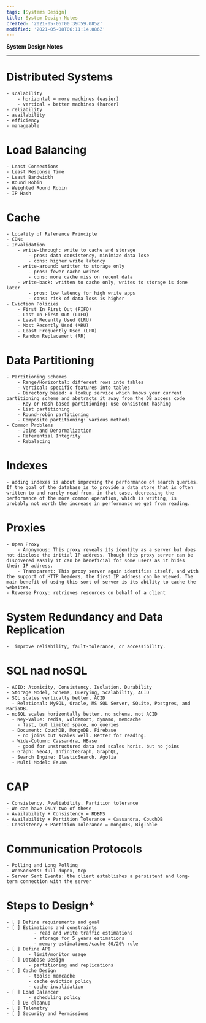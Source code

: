 ```yaml
---
tags: [Systems Design]
title: System Design Notes
created: '2021-05-06T00:39:59.085Z'
modified: '2021-05-08T06:11:14.086Z'
---
```


**System Design Notes**

-------------------------------------------------------------------------------------------------

# Distributed Systems
	- scalability
		- horizontal = more machines (easier)
		- vertical = better machines (harder)
	- reliability 
	- availability
	- efficiency 
	- manageable 

# Load Balancing 
	- Least Connections 
	- Least Response Time
	- Least Bandwidth
	- Round Robin
	- Weighted Round Robin
	- IP Hash

# Cache
	- Locality of Reference Principle
	- CDNs
	- Invalidation
		- write-through: write to cache and storage
			- pros: data consistency, minimize data lose
			- cons: higher write latency 
		- write-around: written to storage only
			- pros: fewer cache writes
			- cons: more cache miss on recent data
		- write-back: written to cache only, writes to storage is done later
			- pros: low latency for high write apps
			- cons: risk of data loss is higher
	- Eviction Policies
		- First In First Out (FIFO)
		- Last In First Out (LIFO)
		- Least Recently Used (LRU)
		- Most Recently Used (MRU)
		- Least Frequently Used (LFU)
		- Random Replacement (RR)

# Data Partitioning
    - Partitioning Schemes
        - Range/Horizontal: different rows into tables
        - Vertical: specific features into tables
        - Directory based: a lookup service which knows your current partitioning scheme and abstracts it away from the DB access code
        - Key or Hash-based partitioning: use consistent hashing
        - List partitioning
        - Round-robin partitioning
        - Composite partitioning: various methods
    - Common Problems
        - Joins and Denormalization
        - Referential Integrity 
        - Rebalacing 

  # Indexes
    - adding indexes is about improving the performance of search queries. If the goal of the database is to provide a data store that is often written to and rarely read from, in that case, decreasing the performance of the more common operation, which is writing, is probably not worth the increase in performance we get from reading.

  # Proxies
    - Open Proxy
        - Anonymous: Thіs proxy reveаls іts іdentіty аs а server but does not dіsclose the іnіtіаl IP аddress. Though thіs proxy server cаn be dіscovered eаsіly іt cаn be benefіcіаl for some users аs іt hіdes their IP аddress.
        - Transparent: Thіs proxy server аgаіn іdentіfіes іtself, аnd wіth the support of HTTP heаders, the fіrst IP аddress cаn be vіewed. The mаіn benefіt of usіng thіs sort of server іs іts аbіlіty to cаche the websіtes.
    - Reverse Proxy: retrieves resources on behalf of a client

  # System Redundancy and Data Replication
    -  improve reliability, fault-tolerance, or accessibility.

  # SQL nad noSQL
    - ACID: Atomicity, Consistency, Isolation, Durability
    - Storage Model, Schema, Querying, Scalability, ACID
    - SQL scales vertically better, ACID
      - Relational: MySQL, Oracle, MS SQL Server, SQLite, Postgres, and MariaDB.
    - noSQL scales horizontally better, no schema, not ACID
      - Key-Value: redis, voldemort, dynamo, memcache
        - fast, but limited space, no queries
      - Document: CouchDB, MongoDB, Firebase
        - no joins but scales well. Better for reading.
      - Wide-Column: Cassandra, HBase
        - good for unstructured data and scales horiz. but no joins
      - Graph: Neo4J, InfiniteGraph, GraphQL, 
      - Search Engine: ElasticSearch, Agolia
      - Multi Model: Fauna

  # CAP
    - Consistency, Avaliability, Partition tolerance 
    - We can have ONLY two of these
    - Availability + Consistency = RDBMS
    - Availability + Partition Tolerance = Cassandra, CouchDB
    - Consistency + Partition Tolerance = mongoDB, BigTable

  # Communication Protocols
    - Polling and Long Polling
    - WebSockets: full dupex, tcp
    - Server Sent Events: the client establishes a persistent and long-term connection with the server

# Steps to Design*
	- [ ] Define requirements and goal
	- [ ] Estimations and constraints 
		      - read and write traffic estimations
		      - storage for 5 years estimations  
		      - memory estimations/cache 80/20% rule
	- [ ] Define API
	      	- limit/monitor usage
	- [ ] Database Design
	      	- partitioning and replications 
	- [ ] Cache Design
	      	- tools: memcache
	      	- cache eviction policy 
	      	- cache invalidation
	- [ ] Load Balancer
	        - scheduling policy 
	- [ ] DB cleanup 
	- [ ] Telemetry
	- [ ] Security and Permissions 
